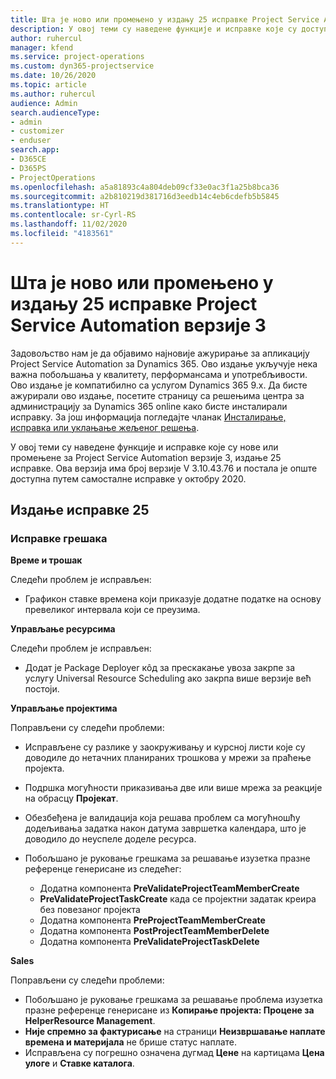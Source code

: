 ```yaml
---
title: Шта је ново или промењено у издању 25 исправке Project Service Automation верзије 3
description: У овој теми су наведене функције и исправке које су доступне у издању 25 исправке за Project Service Automation верзије 3.
author: ruhercul
manager: kfend
ms.service: project-operations
ms.custom: dyn365-projectservice
ms.date: 10/26/2020
ms.topic: article
ms.author: ruhercul
audience: Admin
search.audienceType:
- admin
- customizer
- enduser
search.app:
- D365CE
- D365PS
- ProjectOperations
ms.openlocfilehash: a5a81893c4a804deb09cf33e0ac3f1a25b8bca36
ms.sourcegitcommit: a2b810219d381716d3eedb14c4eb6cdefb5b5845
ms.translationtype: HT
ms.contentlocale: sr-Cyrl-RS
ms.lasthandoff: 11/02/2020
ms.locfileid: "4183561"
---
```

# <a name="whats-new-or-changed-in-project-service-automation-update-release-25-v3"></a>Шта је ново или промењено у издању 25 исправке Project Service Automation верзије 3

Задовољство нам је да објавимо најновије ажурирање за апликацију Project Service Automation за Dynamics 365. Ово издање укључује нека важна побољшања у квалитету, перформансама и употребљивости. Ово издање је компатибилно са услугом Dynamics 365 9.x. Да бисте ажурирали ово издање, посетите страницу са решењима центра за администрацију за Dynamics 365 online како бисте инсталирали исправку. За још информација погледајте чланак [Инсталирање, исправка или уклањање жељеног решења](https://docs.microsoft.com/power-platform/admin/install-remove-preferred-solution).

У овој теми су наведене функције и исправке које су нове или промењене за Project Service Automation верзије 3, издање 25 исправке. Ова верзија има број верзије V 3.10.43.76 и постала је опште доступна путем самосталне исправке у октобру 2020.

## <a name="update-release-25"></a>Издање исправке 25

### <a name="bug-fixes"></a>Исправке грешака

**Време и трошак**

Следећи проблем је исправљен:

- Графикон ставке времена који приказује додатне податке на основу превеликог интервала који се преузима.

**Управљање ресурсима**

Следећи проблем је исправљен:

- Додат је Package Deployer кôд за прескакање увоза закрпе за услугу Universal Resource Scheduling ако закрпа више верзије већ постоји.

**Управљање пројектима**

Поправљени су следећи проблеми:

- Исправљене су разлике у заокруживању и курсној листи које су доводиле до нетачних планираних трошкова у мрежи за праћење пројекта.
- Подршка могућности приказивања две или више мрежа за реакције на обрасцу **Пројекат**.
- Обезбеђена је валидација која решава проблем са могућношћу додељивања задатка након датума завршетка календара, што је доводило до неуспеле доделе ресурса.
- Побољшано је руковање грешкама за решавање изузетка празне референце генерисане из следећег:

    - Додатна компонента **PreValidateProjectTeamMemberCreate**
    - **PreValidateProjectTaskCreate** када се пројектни задатак креира без повезаног пројекта
    - Додатна компонента **PreProjectTeamMemberCreate**
    - Додатна компонента **PostProjectTeamMemberDelete**
    - Додатна компонента **PreValidateProjectTaskDelete**

**Sales**

Поправљени су следећи проблеми:

- Побољшано је руковање грешкама за решавање проблема изузетка празне референце генерисане из **Копирање пројекта: Процене за HelperResource Management**.
- **Није спремно за фактурисање** на страници **Неизвршавање наплате времена и материјала** не брише статус наплате.
- Исправљена су погрешно означена дугмад **Цене** на картицама **Цена улоге** и **Ставке каталога**.
